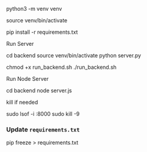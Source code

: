 python3 -m venv venv

source venv/bin/activate

pip install -r requirements.txt

Run Server

cd backend
source venv/bin/activate
python server.py

chmod +x run_backend.sh
./run_backend.sh

Run Node Server

cd backend
node server.js

kill if needed

sudo lsof -i :8000
sudo kill -9 <PID>

### Update `requirements.txt`  
pip freeze > requirements.txt  


